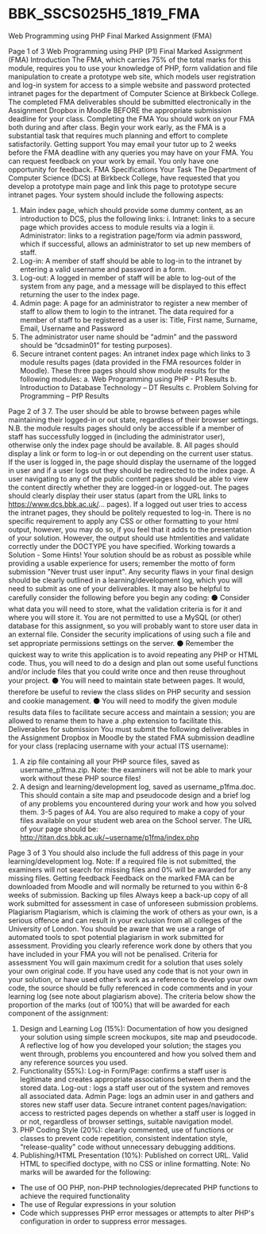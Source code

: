 # BBK_SSCS025H5_1819_FMA
Web Programming using PHP Final Marked Assignment (FMA)


Page 1 of 3
Web Programming using PHP (P1)
Final Marked Assignment (FMA)
Introduction
The FMA, which carries 75% of the total marks for this module, requires you to use your
knowledge of PHP, form validation and file manipulation to create a prototype web site, which
models user registration and log-in system for access to a simple website and password
protected intranet pages for the department of Computer Science at Birkbeck College.
The completed FMA deliverables should be submitted electronically in the Assignment
Dropbox in Moodle BEFORE the appropriate submission deadline for your class.
Completing the FMA
You should work on your FMA both during and after class. Begin your work early, as the FMA
is a substantial task that requires much planning and effort to complete satisfactorily.
Getting support
You may email your tutor up to 2 weeks before the FMA deadline with any queries you may
have on your FMA. You can request feedback on your work by email. You only have one
opportunity for feedback.
FMA Specifications
Your Task
The Department of Computer Science (DCS) at Birkbeck College, have requested that you
develop a prototype main page and link this page to prototype secure intranet pages. Your
system should include the following aspects:
1. Main index page, which should provide some dummy content, as an introduction to
DCS, plus the following links:
i. Intranet: links to a secure page which provides access to module results via a
login
ii. Administrator: links to a registration page/form via admin password, which if
successful, allows an administrator to set up new members of staff.
2. Log-in: A member of staff should be able to log-in to the intranet by entering a valid
username and password in a form.
3. Log-out: A logged in member of staff will be able to log-out of the system from any
page, and a message will be displayed to this effect returning the user to the index
page.
4. Admin page: A page for an administrator to register a new member of staff to allow
them to login to the intranet. The data required for a member of staff to be registered
as a user is:
Title, First name, Surname, Email, Username and Password
5. The administrator user name should be “admin” and the password should be
“dcsadmin01” for testing purposes).
6. Secure intranet content pages: An intranet index page which links to 3 module
results pages (data provided in the FMA resources folder in Moodle). These three
pages should show module results for the following modules:
a. Web Programming using PHP - P1 Results
b. Introduction to Database Technology – DT Results
c. Problem Solving for Programming – PfP Results



Page 2 of 3
7. The user should be able to browse between pages while maintaining their logged-in or
out state, regardless of their browser settings. N.B. the module results pages should
only be accessible if a member of staff has successfully logged in (including the
administrator user), otherwise only the index page should be available.
8. All pages should display a link or form to log-in or out depending on the current user
status. If the user is logged in, the page should display the username of the logged in
user and if a user logs out they should be redirected to the index page.
A user navigating to any of the public content pages should be able to view the content
directly whether they are logged-in or logged-out. The pages should clearly display their user
status (apart from the URL links to https://www.dcs.bbk.ac.uk/... pages). If a logged out user
tries to access the intranet pages, they should be politely requested to log-in.
There is no specific requirement to apply any CSS or other formatting to your html
output, however, you may do so, if you feel that it adds to the presentation of your solution.
However, the output should use htmlentities and validate correctly under the DOCTYPE you
have specified.
Working towards a Solution - Some Hints!
Your solution should be as robust as possible while providing a usable experience for users;
remember the motto of form submission "Never trust user input". Any security flaws in your
final design should be clearly outlined in a learning/development log, which you will need to
submit as one of your deliverables. It may also be helpful to carefully consider the following
before you begin any coding:
⚫ Consider what data you will need to store, what the validation criteria is for it and
where you will store it. You are not permitted to use a MySQL (or other) database for
this assignment, so you will probably want to store user data in an external file.
Consider the security implications of using such a file and set appropriate
permissions settings on the server.
⚫ Remember the quickest way to write this application is to avoid repeating any PHP or
HTML code. Thus, you will need to do a design and plan out some useful functions
and/or include files that you could write once and then reuse throughout your project.
⚫ You will need to maintain state between pages. It would, therefore be useful to review
the class slides on PHP security and session and cookie management.
⚫ You will need to modify the given module results data files to facilitate secure access
and maintain a session; you are allowed to rename them to have a .php extension to
facilitate this.
Deliverables for submission
You must submit the following deliverables in the Assignment Dropbox in Moodle by the
stated FMA submission deadline for your class (replacing username with your actual ITS
username):
1. A zip file containing all your PHP source files, saved as username_p1fma.zip. Note:
the examiners will not be able to mark your work without these PHP source files!
2. A design and learning/development log, saved as username_p1fma.doc. This should
contain a site map and pseudocode design and a brief log of any problems you
encountered during your work and how you solved them. 3-5 pages of A4.
You are also required to make a copy of your files available on your student web area on the
School server. The URL of your page should be:
http://titan.dcs.bbk.ac.uk/~username/p1fma/index.php




Page 3 of 3
You should also include the full address of this page in your learning/development log.
Note: If a required file is not submitted, the examiners will not search for missing files and 0%
will be awarded for any missing files.
Getting feedback
Feedback on the marked FMA can be downloaded from Moodle and will normally be returned
to you within 6-8 weeks of submission.
Backing up files
Always keep a back-up copy of all work submitted for assessment in case of unforeseen
submission problems.
Plagiarism
Plagiarism, which is claiming the work of others as your own, is a serious offence and can
result in your exclusion from all colleges of the University of London. You should be aware
that we use a range of automated tools to spot potential plagiarism in work submitted for
assessment. Providing you clearly reference work done by others that you have included in
your FMA you will not be penalised.
Criteria for assessment
You will gain maximum credit for a solution that uses solely your own original code. If you
have used any code that is not your own in your solution, or have used other’s work as a
reference to develop your own code, the source should be fully referenced in code comments
and in your learning log (see note about plagiarism above).
The criteria below show the proportion of the marks (out of 100%) that will be awarded for
each component of the assignment:
1. Design and Learning Log (15%): Documentation of how you designed your solution
using simple screen mockupos, site map and pseudocode. A reflective log of how you
developed your solution; the stages you went through, problems you encountered and
how you solved them and any reference sources you used.
2. Functionality (55%):
Log-in Form/Page: confirms a staff user is legitimate and creates appropriate
associations between them and the stored data.
Log-out : logs a staff user out of the system and removes all associated data.
Admin Page: logs an admin user in and gathers and stores new staff user data.
Secure intranet content pages/navigation: access to restricted pages depends on
whether a staff user is logged in or not, regardless of browser settings, suitable
navigation model.
3. PHP Coding Style (20%): clearly commented, use of functions or classes to prevent
code repetition, consistent indentation style, “release-quality" code without
unnecessary debugging additions.
4. Publishing/HTML Presentation (10%): Published on correct URL. Valid HTML to
specified doctype, with no CSS or inline formatting.
Note: No marks will be awarded for the following:
- The use of OO PHP, non-PHP technologies/deprecated PHP functions to achieve the
required functionality
- The use of Regular expressions in your solution
- Code which suppresses PHP error messages or attempts to alter PHP's configuration in
order to suppress error messages.